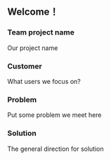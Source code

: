 ## Welcome！

### Team project name

Our project name

### Customer

What users we focus on?

### Problem

Put some problem we meet here

### Solution

The general direction for solution
